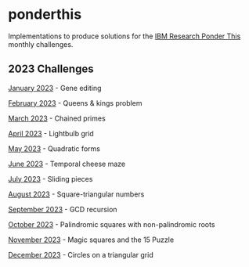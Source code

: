 # ponderthis
Implementations to produce solutions for the [IBM Research Ponder This](https://research.ibm.com/haifa/ponderthis/index.shtml) monthly challenges.

## 2023 Challenges

[January 2023](2023/01/) - Gene editing

[February 2023](2023/02/) - Queens & kings problem

[March 2023](2023/03/) - Chained primes

[April 2023](2023/04/) - Lightbulb grid

[May 2023](2023/05/) - Quadratic forms

[June 2023](2023/06/) - Temporal cheese maze

[July 2023](2023/07/) - Sliding pieces

[August 2023](2023/08/) - Square-triangular numbers

[September 2023](2023/09/) - GCD recursion

[October 2023](2023/10/) - Palindromic squares with non-palindromic roots

[November 2023](2023/11/) - Magic squares and the 15 Puzzle

[December 2023](2023/12/) - Circles on a triangular grid